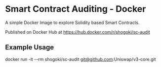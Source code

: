 # Smart Contract Auditing - Docker

A simple Docker Image to explore Solidity based Smart Contracts.

Published on Docker Hub at https://hub.docker.com/r/shogoki/sc-audit


## Example Usage

docker run -it --rm shogoki/sc-audit git@github.com:Uniswap/v3-core.git
